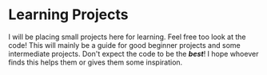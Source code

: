 # Learning Projects

I will be placing small projects here for learning. Feel free too look at the code!
This will mainly be a guide for good beginner projects and some intermediate projects.
Don't expect the code to be the ***best***! I hope whoever finds this helps them or gives them
some inspiration.

